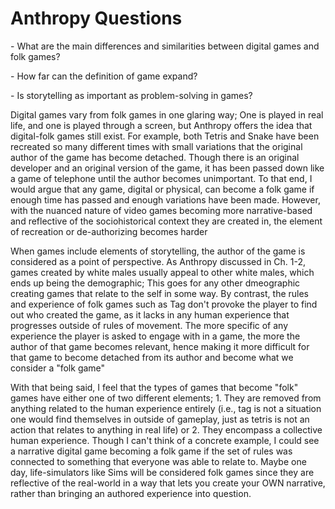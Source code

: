 # Anthropy Questions
<p> - What are the main differences and similarities between digital games and folk games?
<P> - How far can the definition of game expand?
<p> - Is storytelling as important as problem-solving in games?

<p> Digital games vary from folk games in one glaring way; One is played in real life, and one is played through a screen, but Anthropy offers the idea that digital-folk games still exist. For example, both Tetris and Snake have been recreated so many different times with small variations that the original author of the game has become detached. Though there is an original developer and an original version of the game, it has been passed down like a game of telephone until the author becomes unimportant. To that end, I would argue that any game, digital or physical, can become a folk game if enough time has passed and enough variations have been made. However, with the nuanced nature of video games becoming more narrative-based and reflective of the sociohistorical context they are created in, the element of recreation or de-authorizing becomes harder </p>
  <P> When games include elements of storytelling, the author of the game is considered as a point of perspective. As Anthropy discussed in Ch. 1-2, games created by white males usually appeal to other white males, which ends up being the demographic; This goes for any other dmeographic creating games that relate to the self in some way. By contrast, the rules and experience of folk games such as Tag don't provoke the player to find out who created the game, as it lacks in any human experience that progresses outside of rules of movement. The more specific of any experience the player is asked to engage with in a game, the more the author of that game becomes relevant, hence making it more difficult for that game to become detached from its author and become what we consider a "folk game"</p>
<p> With that being said, I feel that the types of games that become "folk" games have either one of two different elements; 1. They are removed from anything related to the human experience entirely (i.e., tag is not a situation one would find themselves in outside of gameplay, just as tetris is not an action that relates to anything in real life) or 2. They encompass a collective human experience. Though I can't think of a concrete example, I could see a narrative digital game becoming a folk game if the set of rules was connected to something that everyone was able to relate to. Maybe one day, life-simulators like Sims will be considered folk games since they are reflective of the real-world in a way that lets you create your OWN narrative, rather than bringing an authored experience into question. </p>

